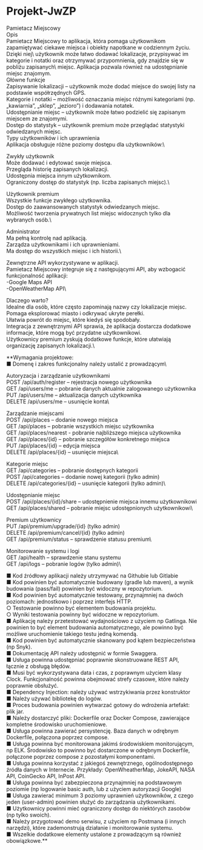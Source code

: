 # Projekt-JwZP

Pamietacz Miejscowy\
Opis\
Pamietacz Miejscowy to aplikacja, która pomaga użytkownikom zapamiętywać ciekawe miejsca i obiekty napotkane w codziennym życiu. Dzięki niej\ użytkownik może łatwo dodawać lokalizacje, przypisywać im kategorie i notatki oraz otrzymywać przypomnienia, gdy znajdzie się w pobliżu zapisanych\ miejsc. Aplikacja pozwala również na udostępnianie miejsc znajomym.\
Główne funkcje\
Zapisywanie lokalizacji – użytkownik może dodać miejsce do swojej listy na podstawie współrzędnych GPS.\
Kategorie i notatki – możliwość oznaczania miejsc różnymi kategoriami (np. „kawiarnia”, „sklep”, „jezioro”) i dodawania notatek.\
Udostępnianie miejsc – użytkownik może łatwo podzielić się zapisanym miejscem ze znajomymi.\
Dostęp do statystyk – użytkownik premium może przeglądać statystyki odwiedzanych miejsc.\
Typy użytkowników i ich uprawnienia\
Aplikacja obsługuje różne poziomy dostępu dla użytkowników:\

Zwykły użytkownik\
Może dodawać i edytować swoje miejsca.\
Przegląda historię zapisanych lokalizacji.\
Udostępnia miejsca innym użytkownikom.\
Ograniczony dostęp do statystyk (np. liczba zapisanych miejsc).\

Użytkownik premium\
Wszystkie funkcje zwykłego użytkownika.\
Dostęp do zaawansowanych statystyk odwiedzanych miejsc.\
Możliwość tworzenia prywatnych list miejsc widocznych tylko dla wybranych osób.\

Administrator\
Ma pełną kontrolę nad aplikacją.\
Zarządza użytkownikami i ich uprawnieniami.\
Ma dostęp do wszystkich miejsc i ich historii.\

Zewnętrzne API wykorzystywane w aplikacji.\
Pamietacz Miejscowy integruje się z następującymi API, aby wzbogacić funkcjonalność aplikacji:\
-Google Maps API\
-OpenWeatherMap API\

Dlaczego warto?\
Idealne dla osób, które często zapominają nazwy czy lokalizacje miejsc.\
Pomaga eksplorować miasto i odkrywać ukryte perełki.\
Ułatwia powrót do miejsc, które kiedyś się spodobały.\
Integracja z zewnętrznymi API sprawia, że aplikacja dostarcza dodatkowe informacje, które mogą być przydatne użytkownikowi.\
Użytkownicy premium zyskują dodatkowe funkcje, które ułatwiają organizację zapisanych lokalizacji.\


**Wymagania projektowe:\
■ Domenę i zakres funkcjonalny należy ustalić z prowadzącym\

Autoryzacja i zarządzanie użytkownikami\
POST /api/auth/register – rejestracja nowego użytkownika\
GET /api/users/me – pobranie danych aktualnie zalogowanego użytkownika\
PUT /api/users/me – aktualizacja danych użytkownika\
DELETE /api/users/me – usunięcie konta\


Zarządzanie miejscami\
POST /api/places – dodanie nowego miejsca\
GET /api/places – pobranie wszystkich miejsc użytkownika\
GET /api/places/nearest - pobranie najbliższego miejsca użytkownika\
GET /api/places/{id} – pobranie szczegółów konkretnego miejsca\
PUT /api/places/{id} – edycja miejsca\
DELETE /api/places/{id} – usunięcie miejsca\


Kategorie miejsc\
GET /api/categories – pobranie dostępnych kategorii\
POST /api/categories – dodanie nowej kategorii (tylko admin)\
DELETE /api/categories/{id} – usunięcie kategorii (tylko admin)\


Udostępnianie miejsc\
POST /api/places/{id}/share – udostępnienie miejsca innemu użytkownikowi\
GET /api/places/shared – pobranie miejsc udostępnionych użytkownikowi\


Premium użytkownicy\
PUT /api/premium/upgrade/{id} (tylko admin)\
DELETE /api/premium/cancel/{id} (tylko admin)\
GET /api/premium/status – sprawdzenie statusu premium\


Monitorowanie systemu i logi\
GET /api/health – sprawdzenie stanu systemu\
GET /api/logs – pobranie logów (tylko admin)\


■ Kod źródłowy aplikacji należy utrzymywać na Githubie lub Gitlabie\
■ Kod powinien być automatycznie budowany (gradle lub maven), a wynik
budowania (pass/fail) powinien być widoczny w repozytorium.\
■ Kod powinien być automatycznie testowany, przynajmniej na dwóch
poziomach: jednostkowo i poprzez interfejs HTTP.\
○ Testowanie powinno być elementem budowania projektu.\
○ Wyniki testowania powinny być widoczne w repozytorium.\
■ Aplikację należy przetestować wydajnościowo z użyciem np Gatlinga.
Nie powinien to być element budowania automatycznego, ale powinno być
możliwe uruchomienie takiego testu jedną komendą.\
■ Kod powinien być automatycznie skanowany pod kątem bezpieczeństwa (np
Snyk).\
■ Dokumentację API należy udostępnić w formie Swaggera.\
■ Usługa powinna udostępniać poprawnie skonstruowane REST API, łącznie z
obsługą błędów.\
■ Musi być wykorzystywana data i czas, z poprawnym użyciem klasy Clock.
Funkcjonalność powinna obejmować strefy czasowe, które należy poprawnie
obsłużyć.\
■ Dependency Injection: należy używać wstrzykiwania przez konstruktor\
■ Należy używać bibliotekę do logów.\
■ Proces budowania powinien wytwarzać gotowy do wdrożenia artefakt: plik jar.\
■ Należy dostarczyć pliki: Dockerfile oraz Docker Compose, zawierające
kompletne środowisko uruchomieniowe.\
■ Usługa powinna zawierać persystencję. Baza danych w odrębnym Dockerfile,
połączona poprzez compose.\
■ Usługa powinna być monitorowana jakimś środowiskiem monitorującym, np
ELK. Środowisko to powinno być dostarczone w odrębnym Dockerfile,
połączone poprzez compose z pozostałymi komponentami.\
■ Usługa powinna korzystać z jakiegoś zewnętrznego, ogólnodostępnego
źródła danych w Internecie. Przykłady: OpenWheatherMap, JokeAPI, NASA
API, CoinGecko API, InPost API.\
■ Usługa powinna być zabezpieczona przynajmniej na podstawowym poziomie
(np logowanie basic auth, lub z użyciem autoryzacji Google)\
■ Usługa zawierać minimum 3 poziomy uprawnień użytkowników, z czego jeden
(user-admin) powinien służyć do zarządzania użytkownikami.\
■ Użytkownicy powinni mieć ograniczony dostęp do niektórych zasobów (np
tylko swoich).\
■ Należy przygotować demo serwisu, z użyciem np Postmana (i innych
narzędzi), które zademonstrują działanie i monitorowanie systemu.\
■ Wszelkie dodatkowe elementy ustalone z prowadzącym są również
obowiązkowe.**

